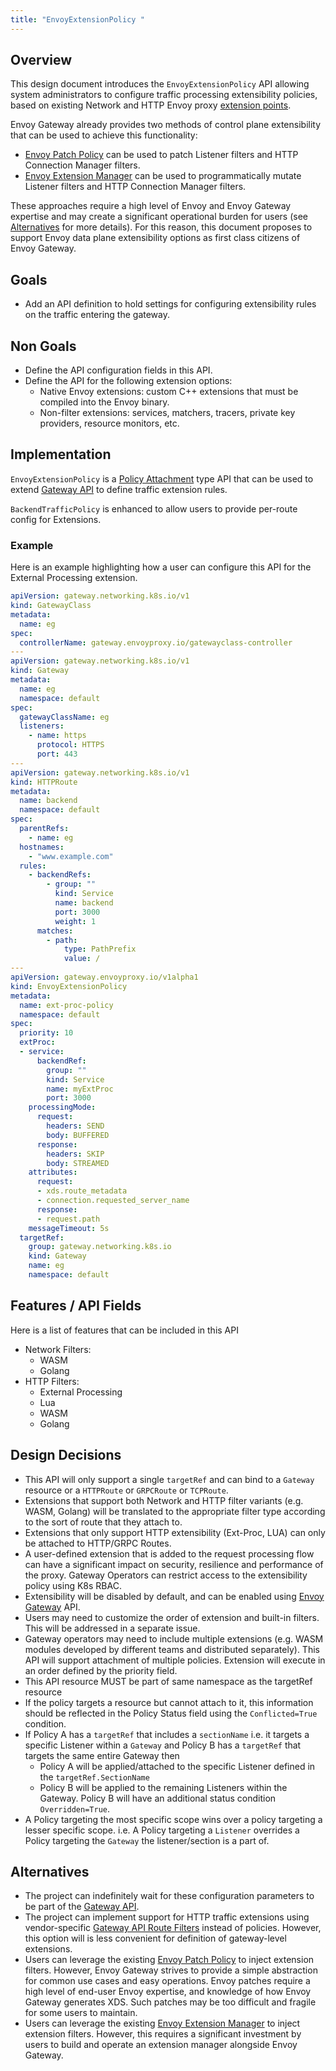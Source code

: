 ```yaml
---
title: "EnvoyExtensionPolicy "
---
```


## Overview

This design document introduces the `EnvoyExtensionPolicy` API allowing system administrators to configure traffic
processing extensibility policies, based on existing Network and HTTP Envoy proxy [extension points][].

Envoy Gateway already provides two methods of control plane extensibility that can be used to achieve this functionality:
* [Envoy Patch Policy][] can be used to patch Listener filters and HTTP Connection Manager filters. 
* [Envoy Extension Manager][] can be used to programmatically mutate Listener filters and HTTP Connection Manager filters.

These approaches require a high level of Envoy and Envoy Gateway expertise and may create a significant operational 
burden for users (see [Alternatives][] for more details). For this reason, this document proposes to support Envoy 
data plane extensibility options as first class citizens of Envoy Gateway. 

## Goals
* Add an API definition to hold settings for configuring extensibility rules on the traffic entering the gateway.

## Non Goals
* Define the API configuration fields in this API.
* Define the API for the following extension options:
    * Native Envoy extensions: custom C++ extensions that must be compiled into the Envoy binary.
    * Non-filter extensions: services, matchers, tracers, private key providers, resource monitors, etc.

## Implementation
`EnvoyExtensionPolicy` is a [Policy Attachment][] type API that can be used to extend [Gateway API][]
to define traffic extension rules.

`BackendTrafficPolicy` is enhanced to allow users to provide per-route config for Extensions.

### Example
Here is an example highlighting how a user can configure this API for the External Processing extension.

```yaml
apiVersion: gateway.networking.k8s.io/v1
kind: GatewayClass
metadata:
  name: eg
spec:
  controllerName: gateway.envoyproxy.io/gatewayclass-controller
---
apiVersion: gateway.networking.k8s.io/v1
kind: Gateway
metadata:
  name: eg
  namespace: default
spec:
  gatewayClassName: eg
  listeners:
    - name: https
      protocol: HTTPS
      port: 443
---
apiVersion: gateway.networking.k8s.io/v1
kind: HTTPRoute
metadata:
  name: backend
  namespace: default
spec:
  parentRefs:
    - name: eg
  hostnames:
    - "www.example.com"
  rules:
    - backendRefs:
        - group: ""
          kind: Service
          name: backend
          port: 3000
          weight: 1
      matches:
        - path:
            type: PathPrefix
            value: /
---
apiVersion: gateway.envoyproxy.io/v1alpha1
kind: EnvoyExtensionPolicy
metadata:
  name: ext-proc-policy
  namespace: default
spec:
  priority: 10
  extProc:
  - service:
      backendRef:
        group: ""
        kind: Service
        name: myExtProc
        port: 3000
    processingMode:
      request:
        headers: SEND
        body: BUFFERED
      response:
        headers: SKIP
        body: STREAMED
    attributes:
      request:
      - xds.route_metadata
      - connection.requested_server_name
      response:
      - request.path
    messageTimeout: 5s
  targetRef:
    group: gateway.networking.k8s.io
    kind: Gateway
    name: eg
    namespace: default
```

## Features / API Fields
Here is a list of features that can be included in this API
* Network Filters:
    * WASM
    * Golang
* HTTP Filters:
    * External Processing
    * Lua
    * WASM
    * Golang

## Design Decisions
* This API will only support a single `targetRef` and can bind to a `Gateway` resource or a `HTTPRoute` or `GRPCRoute` or `TCPRoute`.
* Extensions that support both Network and HTTP filter variants (e.g. WASM, Golang) will be translated to the appropriate filter type according to the sort of route that they attach to.
* Extensions that only support HTTP extensibility (Ext-Proc, LUA) can only be attached to HTTP/GRPC Routes.  
* A user-defined extension that is added to the request processing flow can have a significant impact on security,
  resilience and performance of the proxy. Gateway Operators can restrict access to the extensibility policy using K8s RBAC. 
* Extensibility will be disabled by default, and can be enabled using [Envoy Gateway][] API. 
* Users may need to customize the order of extension and built-in filters. This will be addressed in a separate issue.  
* Gateway operators may need to include multiple extensions (e.g. WASM modules developed by different teams and distributed separately). 
  This API will support attachment of multiple policies. Extension will execute in an order defined by the priority field.
* This API resource MUST be part of same namespace as the targetRef resource
* If the policy targets a resource but cannot attach to it, this information should be reflected
  in the Policy Status field using the `Conflicted=True` condition.
* If Policy A has a `targetRef` that includes a `sectionName` i.e.
  it targets a specific Listener within a `Gateway` and Policy B has a `targetRef` that targets the same
  entire Gateway then
    * Policy A will be applied/attached to the specific Listener defined in the `targetRef.SectionName`
    * Policy B will be applied to the remaining Listeners within the Gateway. Policy B will have an additional
      status condition `Overridden=True`.
* A Policy targeting the most specific scope wins over a policy targeting a lesser specific scope.
  i.e. A Policy targeting a `Listener` overrides a Policy targeting the `Gateway` the listener/section is a part of.


## Alternatives
* The project can indefinitely wait for these configuration parameters to be part of the [Gateway API][].
* The project can implement support for HTTP traffic extensions using vendor-specific [Gateway API Route Filters][]
  instead of policies. However, this option will is less convenient for definition of gateway-level extensions.
* Users can leverage the existing [Envoy Patch Policy][] to inject extension filters. However, Envoy Gateway strives 
  to provide a simple abstraction for common use cases and easy operations. Envoy patches require a high level of 
  end-user Envoy expertise, and knowledge of how Envoy Gateway generates XDS. Such patches may be too difficult 
  and fragile for some users to maintain. 
* Users can leverage the existing [Envoy Extension Manager][] to inject extension filters. However, this requires a
  significant investment by users to build and operate an extension manager alongside Envoy Gateway.
  
[extension points]: https://www.envoyproxy.io/docs/envoy/latest/extending/extending
[Policy Attachment]: https://gateway-api.sigs.k8s.io/references/policy-attachment
[Gateway API]: https://gateway-api.sigs.k8s.io/
[Gateway API Route Filters]: https://gateway-api.sigs.k8s.io/api-types/httproute/#filters-optional
[Envoy Gateway]: ../../api/extension_types/#envoygateway
[Envoy Patch Policy]: ../../api/extension_types/#envoypatchpolicy
[Envoy Extension Manager]: ../extending-envoy-gateway.md
[Alternatives]: #Alternatives
